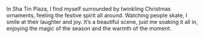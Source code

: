 In Sha Tin Plaza, I find myself surrounded by twinkling Christmas ornaments, feeling the festive spirit all around. Watching people skate, I smile at their laughter and joy. It’s a beautiful scene, just me soaking it all in, enjoying the magic of the season and the warmth of the moment.